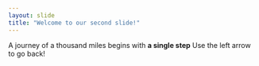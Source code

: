 ```yaml
---
layout: slide
title: "Welcome to our second slide!"
---
```

A journey of a thousand miles begins with **a single step**
Use the left arrow to go back!
